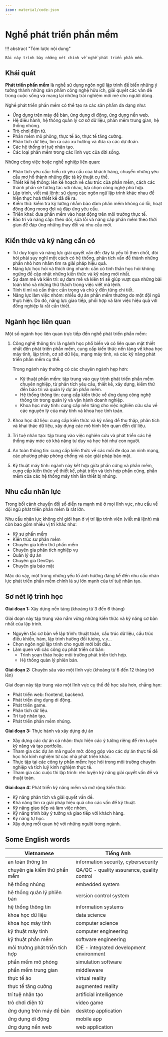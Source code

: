 ```yaml
---
icon: material/code-json
---
```


# Nghề phát triển phần mềm

!!! abstract "Tóm lược nội dung"

    Bài này trình bày những nét chính về nghề phát triển phần mềm.

## Khái quát

**Phát triển phần mềm** là nghề sử dụng ngôn ngữ lập trình để biến những ý tưởng thành những sản phẩm công nghệ hữu ích, giải quyết các vấn đề trong cuộc sống và mang lại những trải nghiệm mới mẻ cho người dùng.

Nghề phát triển phần mềm có thể tạo ra các sản phẩm đa dạng như:

- Ứng dụng trên máy để bàn, ứng dụng di động, ứng dụng nền web.
- Hệ điều hành, hệ thống quản lý cơ sở dữ liệu, phần mềm trung gian, hệ thống nhúng.
- Trò chơi điện tử.
- Phần mềm mô phỏng, thực tế ảo, thực tế tăng cường.
- Phân tích dữ liệu, tìm ra các xu hướng và đưa ra các dự đoán.
- Các hệ thống trí tuệ nhân tạo.
- Các loại phần mềm trong các lĩnh vực của đời sống.

Những công việc hoặc nghề nghiệp liên quan:

- Phân tích yêu cầu: hiểu rõ yêu cầu của khách hàng, chuyển những yêu cầu mơ hồ thành những đặc tả kỹ thuật cụ thể.
- Thiết kế hệ thống: lên kế hoạch về cấu trúc của phần mềm, cách các thành phần sẽ tương tác với nhau, lựa chọn công nghệ phù hợp.
- Lập trình, viết mã lệnh: sử dụng các ngôn ngữ lập trình khác nhau để hiện thực hoá thiết kế đã đề ra.
- Kiểm thử: kiểm tra kỹ lưỡng nhằm bảo đảm phần mềm không có lỗi, hoạt động đúng mong đợi và đáp ứng yêu cầu.
- Triển khai: đưa phần mềm vào hoạt động trên môi trường thực tế.
- Bảo trì và nâng cấp: theo dõi, sửa lỗi và nâng cấp phần mềm theo thời gian để đáp ứng những thay đổi và nhu cầu mới.

## Kiến thức và kỹ năng cần có

- Tư duy logic và năng lực giải quyết vấn đề: đây là yếu tố then chốt, đòi hỏi phải suy nghĩ một cách có hệ thống, phân tích vấn đề thành những phần nhỏ hơn nhằm tìm ra giải pháp hiệu quả.
- Năng lực học hỏi và thích ứng nhanh: cần có tinh thần học hỏi không ngừng để cập nhật những kiến thức và kỹ năng mới nhất.
- Sự đam mê và kiên trì: sự đam mê và kiên trì sẽ giúp vượt qua những bài toán khó và những thử thách trong việc viết mã lệnh.
- Tính tỉ mỉ và cẩn thận: cẩn trọng và chú ý đến từng chi tiết.
- Năng lực làm việc nhóm: nhiều dự án phần mềm thường do một đội ngũ thực hiện. Do đó, năng lực giao tiếp, phối hợp và làm việc hiệu quả với đồng nghiệp là rất cần thiết.

## Ngành học liên quan

Một số ngành học liên quan trực tiếp đến nghề phát triển phần mềm:

1. Công nghệ thông tin: là ngành học phổ biến và có liên quan mật thiết nhất đến phát triển phần mềm, cung cấp kiến thức nền tảng về khoa học máy tính, lập trình, cơ sở dữ liệu, mạng máy tính, và các kỹ năng phát triển phần mềm cụ thể.

    Trong ngành này thường có các chuyên ngành hẹp hơn:

    - Kỹ thuật phần mềm: tập trung vào quy trình phát triển phần mềm chuyên nghiệp, từ phân tích yêu cầu, thiết kế, xây dựng, kiểm thử đến bảo trì và quản lý dự án phần mềm.
    - Hệ thống thông tin: cung cấp kiến thức về ứng dụng công nghệ thông tin trong quản lý và vận hành doanh nghiệp.
    - Khoa học máy tính: cung cấp nền tảng cho việc nghiên cứu sâu về các nguyên lý của máy tính và khoa học tính toán.

2. Khoa học dữ liệu: cung cấp kiến thức và kỹ năng để thu thập, phân tích và khai thác dữ liệu, xây dựng các mô hình liên quan đến dữ liệu.
3. Trí tuệ nhân tạo: tập trung vào việc nghiên cứu và phát triển các hệ thống máy móc có khả năng tư duy và học hỏi như con người.
4. An toàn thông tin: cung cấp kiến thức về các mối đe dọa an ninh mạng, các phương pháp phòng chống và các giải pháp bảo mật.
5. Kỹ thuật máy tính: ngành này kết hợp giữa phần cứng và phần mềm, cung cấp kiến thức về thiết kế, phát triển và tích hợp phần cứng, phần mềm của các hệ thống máy tính lẫn thiết bị nhúng.

## Nhu cầu nhân lực

Trong bối cảnh chuyển đổi số diễn ra mạnh mẽ ở mọi lĩnh vực, nhu cầu về đội ngũ phát triển phần mềm là rất lớn.

Nhu cầu nhân lực không chỉ giới hạn ở vị trí lập trình viên (viết mã lệnh) mà còn bao gồm nhiều vị trí khác như:

- Kỹ sư phần mềm
- Kiến trúc sư phần mềm
- Chuyên gia kiểm thử phần mềm
- Chuyên gia phân tích nghiệp vụ
- Quản lý dự án
- Chuyên gia DevOps
- Chuyên gia bảo mật

Mặc dù vậy, một trong những yếu tố ảnh hưởng đáng kể đến nhu cầu nhân lực phát triển phần mềm chính là sự lớn mạnh của trí tuệ nhân tạo.

## Sơ nét lộ trình học

**Giai đoạn 1:** Xây dựng nền tảng (khoảng từ 3 đến 6 tháng)

Giai đoạn này tập trung vào nắm vững những kiến thức và kỹ năng cơ bản nhất của lập trình.

- Nguyên tắc cơ bản về lập trình: thuật toán, cấu trúc dữ liệu, cấu trúc điều khiển, hàm, lập trình hướng đối tượng, v.v...
- Chọn  ngôn ngữ lập trình cho người mới bắt đầu.
- Làm quen với các công cụ phát triển cơ bản:
    - Trình soạn thảo hoặc môi trường phát triển tích hợp.
    - Hệ thống quản lý phiên bản.

**Giai đoạn 2:** Chuyên sâu vào một lĩnh vực (khoảng từ 6 đến 12 tháng trở lên)

Giai đoạn này tập trung vào một lĩnh vực cụ thể để học sâu hơn, chẳng hạn:

- Phát triển web: frontend, backend.
- Phát triển ứng dụng di động.
- Phát triển game.
- Phân tích dữ liệu.
- Trí tuệ nhân tạo.
- Phát triển phần mềm nhúng.

**Giai đoạn 3:** Thực hành và xây dựng dự án

- Xây dựng các dự án cá nhân: thực hiện các ý tưởng riêng để rèn luyện kỹ năng và tạo portfolio.
- Tham gia các dự án mã nguồn mở: đóng góp vào các dự án thực tế để học hỏi kinh nghiệm từ các nhà phát triển khác.
- Thực tập tại các công ty phần mềm: học hỏi trong môi trường chuyên nghiệp và tích luỹ kinh nghiệm thực tế.
- Tham gia các cuộc thi lập trình: rèn luyện kỹ năng giải quyết vấn đề và thuật toán.

**Giai đoạn 4:** Phát triển kỹ năng mềm và mở rộng kiến thức

- Kỹ năng phân tích và giải quyết vấn đề.
- Khả năng tìm ra giải pháp hiệu quả cho các vấn đề kỹ thuật.
- Kỹ năng giao tiếp và làm việc nhóm.
- Kỹ năng trình bày ý tưởng và giao tiếp với khách hàng.
- Kỹ năng tự học.
- Xây dựng mối quan hệ với những người trong ngành.

## Some English words

| Vietnamese | Tiếng Anh | 
| --- | --- |
| an toàn thông tin | information security, cybersecurity |
| chuyên gia kiểm thử phần mềm | QA/QC - quality assurance, quality control |
| hệ thống nhúng | embedded system |
| hệ thống quản lý phiên bản | version control system |
| hệ thống thông tin | information systems |
| khoa học dữ liệu | data science |
| khoa học máy tính | computer science |
| kỹ thuật máy tính | computer engineering |
| kỹ thuật phần mềm | software engineering |
| môi trường phát triển tích hợp | IDE - integrated development environment |
| phần mềm mô phỏng | simulation software |
| phần mềm trung gian | middleware |
| thực tế ảo | virtual reality |
| thực tế tăng cường | augmented reality |
| trí tuệ nhân tạo | artificial intelligence |
| trò chơi điện tử | video game |
| ứng dụng trên máy để bàn | desktop application |
| ứng dụng di động | mobile app |
| ứng dụng nền web | web application |
